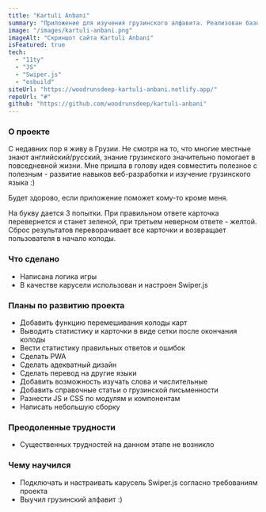 ```yaml
---
title: "Kartuli Anbani"
summary: "Приложение для изучения грузинского алфавита. Реализован базовый функционал, занимаюсь его расширением и улучшением. Проект на стадии разработки."
image: "/images/kartuli-anbani.png"
imageAlt: "Скриншот сайта Kartuli Anbani"
isFeatured: true
tech:
  - "11ty"
  - "JS"
  - "Swiper.js"
  - "esbuild"
siteUrl: "https://woodrunsdeep-kartuli-anbani.netlify.app/"
repoUrl: "#"
github: "https://github.com/woodrunsdeep/kartuli-anbani"
---
```


### О проекте

С недавних пор я живу в Грузии. Не смотря на то, что многие местные знают английский/русский, знание грузинского значительно помогает в повседневной жизни. Мне пришла в голову идея совместить полезное с полезным - развитие навыков веб-разработки и изучение грузинского языка :)

Будет здорово, если приложение поможет кому-то кроме меня.

На букву дается 3 попытки. При правильном ответе карточка перевернется и станет зеленой, при третьем неверном ответе - желтой.
Сброс результатов переворачивает все карточки и возвращает пользователя в начало колоды.

### Что сделано

- Написана логика игры
- В качестве карусели использован и настроен Swiper.js

### Планы по развитию проекта

- Добавить функцию перемешивания колоды карт
- Выводить статистику и карточки в виде сетки после окончания колоды
- Вести статистику правильных ответов и ошибок
- Сделать PWA
- Сделать адекватный дизайн
- Сделать перевод на другие языки
- Добавить возможность изучать слова и числительные
- Добавить справочные статьи о грузинской письменности
- Разнести JS и CSS по модулям и компонентам
- Написать небольшую сборку

### Преодоленные трудности

- Существенных трудностей на данном этапе не возникло

### Чему научился

- Подключать и настраивать карусель Swiper.js согласно требованиям проекта
- Выучил грузинский алфавит :)
